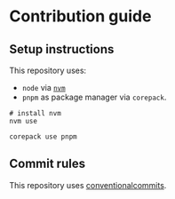 # Contribution guide

## Setup instructions

This repository uses:

- `node` via [`nvm`](https://github.com/nvm-sh)
- `pnpm` as package manager via `corepack`.

```shell
# install nvm
nvm use
```

```shell
corepack use pnpm
```

## Commit rules

This repository uses [conventionalcommits](https://www.conventionalcommits.org/en/v1.0.0/).
